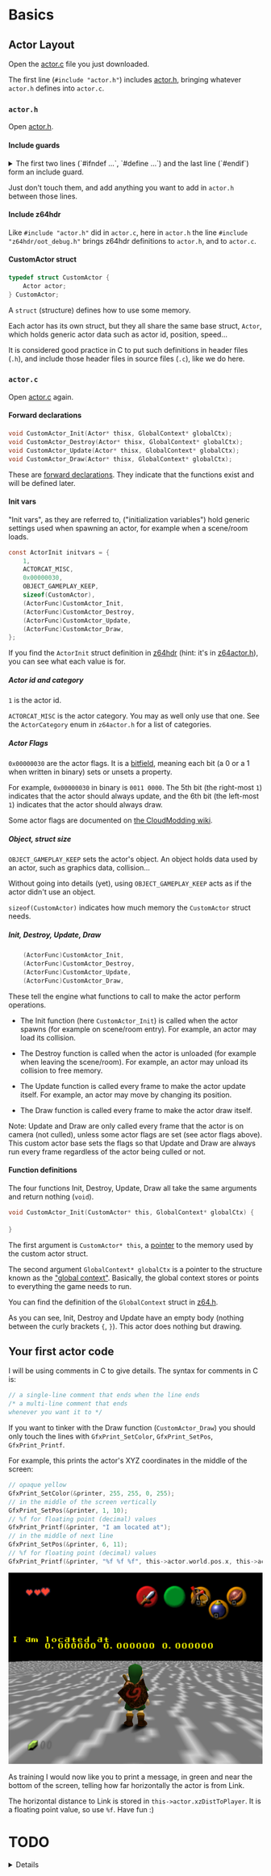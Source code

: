 # Basics

## Actor Layout

Open the [actor.c](../custom_actor_base/actor.c) file you just downloaded.

The first line (`#include "actor.h"`) includes [actor.h](../custom_actor_base/actor.h), bringing whatever `actor.h` defines into `actor.c`.

### `actor.h`

Open [actor.h](../custom_actor_base/actor.h).

#### Include guards

<details>

<summary>
The first two lines (`#ifndef ...`, `#define ...`) and the last line (`#endif`) form an include guard.
</summary>

The first two lines

```c
#ifndef _Z_CUSTOMACTOR_H_
#define _Z_CUSTOMACTOR_H_
```

and the last line

```c
#endif
```

form an [include guard](https://en.wikipedia.org/wiki/Include_guard), which is typically used in C to prevent the contents of `actor.h` of being duplicated in case of it being included twice (with `#include`).

</details>

Just don't touch them, and add anything you want to add in `actor.h` between those lines.

#### Include z64hdr

Like `#include "actor.h"` did in `actor.c`, here in `actor.h` the line `#include "z64hdr/oot_debug.h"` brings z64hdr definitions to `actor.h`, and to `actor.c`.

#### CustomActor struct

```c
typedef struct CustomActor {
    Actor actor;
} CustomActor;
```

A `struct` (structure) defines how to use some memory.

Each actor has its own struct, but they all share the same base struct, `Actor`, which holds generic actor data such as actor id, position, speed...

It is considered good practice in C to put such definitions in header files (`.h`), and include those header files in source files (`.c`), like we do here.

### `actor.c`

Open [actor.c](../custom_actor_base/actor.c) again.

#### Forward declarations

```c
void CustomActor_Init(Actor* thisx, GlobalContext* globalCtx);
void CustomActor_Destroy(Actor* thisx, GlobalContext* globalCtx);
void CustomActor_Update(Actor* thisx, GlobalContext* globalCtx);
void CustomActor_Draw(Actor* thisx, GlobalContext* globalCtx);
```

These are [forward declarations](https://en.wikipedia.org/wiki/Forward_declaration). They indicate that the functions exist and will be defined later.

#### Init vars

"Init vars", as they are referred to, ("initialization variables") hold generic settings used when spawning an actor, for example when a scene/room loads.

```c
const ActorInit initvars = {
    1,
    ACTORCAT_MISC,
    0x00000030,
    OBJECT_GAMEPLAY_KEEP,
    sizeof(CustomActor),
    (ActorFunc)CustomActor_Init,
    (ActorFunc)CustomActor_Destroy,
    (ActorFunc)CustomActor_Update,
    (ActorFunc)CustomActor_Draw,
};
```

If you find the `ActorInit` struct definition in [z64hdr](https://github.com/turpaan64/z64hdr) (hint: it's in [z64actor.h](https://github.com/turpaan64/z64hdr/blob/main/include/z64actor.h)), you can see what each value is for.

##### Actor id and category

`1` is the actor id.

`ACTORCAT_MISC` is the actor category. You may as well only use that one. See the `ActorCategory` enum in `z64actor.h` for a list of categories.

##### Actor Flags

`0x00000030` are the actor flags. It is a [bitfield](https://en.wikipedia.org/wiki/Bit_field), meaning each bit (a 0 or a 1 when written in binary) sets or unsets a property.

For example, `0x00000030` in binary is `0011 0000`. The 5th bit (the right-most `1`) indicates that the actor should always update, and the 6th bit (the left-most `1`) indicates that the actor should always draw.

Some actor flags are documented on [the CloudModding wiki](https://wiki.cloudmodding.com/oot/Actors#Initialization_Variables).

##### Object, struct size

`OBJECT_GAMEPLAY_KEEP` sets the actor's object. An object holds data used by an actor, such as graphics data, collision...

Without going into details (yet), using `OBJECT_GAMEPLAY_KEEP` acts as if the actor didn't use an object.

`sizeof(CustomActor)` indicates how much memory the `CustomActor` struct needs.

##### Init, Destroy, Update, Draw

```c
    (ActorFunc)CustomActor_Init,
    (ActorFunc)CustomActor_Destroy,
    (ActorFunc)CustomActor_Update,
    (ActorFunc)CustomActor_Draw,
```

These tell the engine what functions to call to make the actor perform operations.

* The Init function (here `CustomActor_Init`) is called when the actor spawns (for example on scene/room entry). For example, an actor may load its collision.

* The Destroy function is called when the actor is unloaded (for example when leaving the scene/room). For example, an actor may unload its collision to free memory.

* The Update function is called every frame to make the actor update itself. For example, an actor may move by changing its position.

* The Draw function is called every frame to make the actor draw itself.

Note: Update and Draw are only called every frame that the actor is on camera (not culled), unless some actor flags are set (see actor flags above). This custom actor base sets the flags so that Update and Draw are always run every frame regardless of the actor being culled or not.

#### Function definitions

The four functions Init, Destroy, Update, Draw all take the same arguments and return nothing (`void`).

```c
void CustomActor_Init(CustomActor* this, GlobalContext* globalCtx) {

}
```

The first argument is `CustomActor* this`, a [pointer](https://en.wikipedia.org/wiki/Pointer_(computer_programming)) to the memory used by the custom actor struct.

The second argument `GlobalContext* globalCtx` is a pointer to the structure known as the ["global context"](https://wiki.cloudmodding.com/oot/Global_Context_(Game)). Basically, the global context stores or points to everything the game needs to run.

You can find the definition of the `GlobalContext` struct in [z64.h](https://github.com/turpaan64/z64hdr/blob/main/include/z64.h).

As you can see, Init, Destroy and Update have an empty body (nothing between the curly brackets `{`, `}`). This actor does nothing but drawing.

## Your first actor code

I will be using comments in C to give details. The syntax for comments in C is:

```c
// a single-line comment that ends when the line ends
/* a multi-line comment that ends
whenever you want it to */
```

If you want to tinker with the Draw function (`CustomActor_Draw`) you should only touch the lines with `GfxPrint_SetColor`, `GfxPrint_SetPos`, `GfxPrint_Printf`.

For example, this prints the actor's XYZ coordinates in the middle of the screen:

```c
// opaque yellow
GfxPrint_SetColor(&printer, 255, 255, 0, 255);
// in the middle of the screen vertically
GfxPrint_SetPos(&printer, 1, 10);
// %f for floating point (decimal) values
GfxPrint_Printf(&printer, "I am located at");
// in the middle of next line
GfxPrint_SetPos(&printer, 6, 11);
// %f for floating point (decimal) values
GfxPrint_Printf(&printer, "%f %f %f", this->actor.world.pos.x, this->actor.world.pos.y, this->actor.world.pos.z);
```

![in-game screen text actor position](images/ingame_screentext_position.png)

As training I would now like you to print a message, in green and near the bottom of the screen, telling how far horizontally the actor is from Link.

The horizontal distance to Link is stored in `this->actor.xzDistToPlayer`. It is a floating point value, so use `%f`. Have fun :)

# TODO

<details>

    GfxPrint_SetColor(&printer, 0, 255, 0, 255);
    GfxPrint_SetPos(&printer, 1, 20);
    GfxPrint_Printf(&printer, "Link is %f units away horizontally", this->actor.xzDistToPlayer);

</details>
